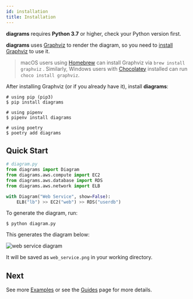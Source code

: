 ```yaml
---
id: installation
title: Installation
---
```


**diagrams** requires **Python 3.7** or higher, check your Python version first.

**diagrams** uses [Graphviz](https://www.graphviz.org/) to render the diagram, so you need to [install Graphviz](https://graphviz.gitlab.io/download/) to use it.

> macOS users using [Homebrew](https://brew.sh) can install Graphviz via `brew install graphviz` . Similarly, Windows users with [Chocolatey](https://chocolatey.org) installed can run `choco install graphviz`.

After installing Graphviz (or if you already have it), install **diagrams**:

```shell
# using pip (pip3)
$ pip install diagrams

# using pipenv
$ pipenv install diagrams

# using poetry
$ poetry add diagrams
```

## Quick Start

```python
# diagram.py
from diagrams import Diagram
from diagrams.aws.compute import EC2
from diagrams.aws.database import RDS
from diagrams.aws.network import ELB

with Diagram("Web Service", show=False):
    ELB("lb") >> EC2("web") >> RDS("userdb")
```

To generate the diagram, run:

```shell
$ python diagram.py
```

This generates the diagram below:

![web service diagram](/img/web_service_diagram.png)

It will be saved as `web_service.png` in your working directory.

## Next

See more [Examples](/docs/getting-started/examples) or see the [Guides](/docs/guides/diagram) page for more details.
